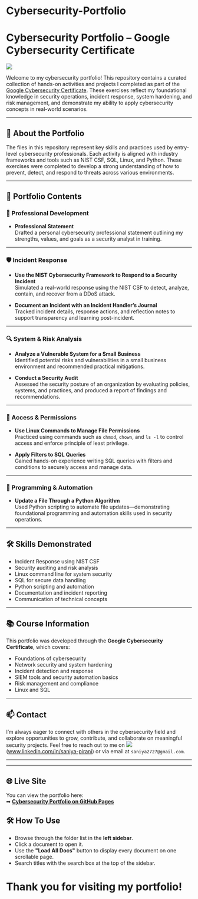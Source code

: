 # Cybersecurity-Portfolio

# Cybersecurity Portfolio – Google Cybersecurity Certificate

<img src= "https://img.shields.io/badge/Google-Cybersecurity%20Certificate-blue"> 


Welcome to my cybersecurity portfolio! This repository contains a curated collection of hands-on activities and projects I completed as part of the [Google Cybersecurity Certificate](https://grow.google/certificates/cybersecurity/). These exercises reflect my foundational knowledge in security operations, incident response, system hardening, and risk management, and demonstrate my ability to apply cybersecurity concepts in real-world scenarios.

---

## 🔐 About the Portfolio

The files in this repository represent key skills and practices used by entry-level cybersecurity professionals. Each activity is aligned with industry frameworks and tools such as NIST CSF, SQL, Linux, and Python. These exercises were completed to develop a strong understanding of how to prevent, detect, and respond to threats across various environments.

---

## 📁 Portfolio Contents

### 💬 Professional Development
- **Professional Statement**  
  Drafted a personal cybersecurity professional statement outlining my strengths, values, and goals as a security analyst in training.

---
### 🛡️ Incident Response
- **Use the NIST Cybersecurity Framework to Respond to a Security Incident**  
  Simulated a real-world response using the NIST CSF to detect, analyze, contain, and recover from a DDoS attack.
  
- **Document an Incident with an Incident Handler’s Journal**  
  Tracked incident details, response actions, and reflection notes to support transparency and learning post-incident.

---

### 🔍 System & Risk Analysis
- **Analyze a Vulnerable System for a Small Business**  
  Identified potential risks and vulnerabilities in a small business environment and recommended practical mitigations.

- **Conduct a Security Audit**  
  Assessed the security posture of an organization by evaluating policies, systems, and practices, and produced a report of findings and recommendations.

---

### 🔐 Access & Permissions
- **Use Linux Commands to Manage File Permissions**  
  Practiced using commands such as `chmod`, `chown`, and `ls -l` to control access and enforce principle of least privilege.

- **Apply Filters to SQL Queries**  
  Gained hands-on experience writing SQL queries with filters and conditions to securely access and manage data.

---

### 🧠 Programming & Automation
- **Update a File Through a Python Algorithm**  
  Used Python scripting to automate file updates—demonstrating foundational programming and automation skills used in security operations.

---


## 🛠️ Skills Demonstrated

- Incident Response using NIST CSF  
- Security auditing and risk analysis  
- Linux command line for system security  
- SQL for secure data handling  
- Python scripting and automation  
- Documentation and incident reporting  
- Communication of technical concepts

---

## 📚 Course Information

This portfolio was developed through the **Google Cybersecurity Certificate**, which covers:

- Foundations of cybersecurity  
- Network security and system hardening  
- Incident detection and response  
- SIEM tools and security automation basics  
- Risk management and compliance
- Linux and SQL

---


## 📫 Contact

I’m always eager to connect with others in the cybersecurity field and explore opportunities to grow, contribute, and collaborate on meaningful security projects. Feel free to reach out to me on <img src="https://img.shields.io/badge/LinkedIn-blue?logo=linkedin"> (www.linkedin.com/in/saniya-pirani) or via email at `saniya2727@gmail.com`.


---
---
## 🌐 Live Site
You can view the portfolio here:  
➡ **[Cybersecurity Portfolio on GitHub Pages](https://saniya2727-1.github.io/Cybersecurity-Portfolio/)**

## 🛠 How To Use
- Browse through the folder list in the **left sidebar**.
- Click a document to open it.
- Use the **"Load All Docs"** button to display every document on one scrollable page.
- Search titles with the search box at the top of the sidebar.

# **Thank you for visiting my portfolio!**
